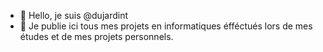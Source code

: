 - 👋 Hello, je suis @dujardint
- 👀 Je publie ici tous mes projets en informatiques éfféctués lors de mes études et de mes projets personnels.

<!---
dujardint/dujardint is a ✨ special ✨ repository because its `README.md` (this file) appears on your GitHub profile.
You can click the Preview link to take a look at your changes.
--->
